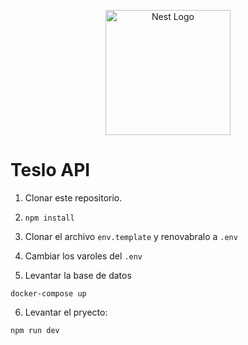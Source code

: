 <p align="center">
  <a href="http://nestjs.com/" target="blank"><img src="https://nestjs.com/img/logo-small.svg" width="200" alt="Nest Logo" /></a>
</p>

# Teslo API

1. Clonar este repositorio.
2. `npm install`
3. Clonar el archivo `env.template` y renovabralo a `.env`
4. Cambiar los varoles del `.env`

5. Levantar la base de datos

```
docker-compose up
```

6. Levantar el pryecto:

```
npm run dev
```
